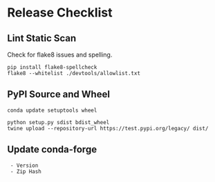 # Release Checklist

## Lint Static Scan

Check for flake8 issues and spelling.

```shell
pip install flake8-spellcheck
flake8 --whitelist ./devtools/allowlist.txt
```

## PyPI Source and Wheel

```shell
conda update setuptools wheel

python setup.py sdist bdist_wheel
twine upload --repository-url https://test.pypi.org/legacy/ dist/
```

## Update conda-forge

```plaintext
 - Version
 - Zip Hash
```
